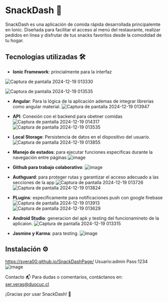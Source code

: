 # SnackDash 🍔

SnackDash es una aplicación de comida rápida desarrollada principalemte en Ionic. Diseñada para facilitar el acceso al menú del restaurante, realizar pedidos en línea y disfrutar de tus snacks favoritos desde la comodidad de tu hogar.

## Tecnologías utilizadas 🛠️
- **Ionic Framework**: princialmente para la interfaz

![Captura de pantalla 2024-12-19 013330](https://github.com/user-attachments/assets/39e81590-c1d7-41c1-91ad-71abd458f882)

![Captura de pantalla 2024-12-19 013535](https://github.com/user-attachments/assets/ad91e27a-301c-4917-b1fb-b0d50949ca89)

- **Angular**: Para la lógica de la aplicación ademas de integrar librerias como angular material.
![Captura de pantalla 2024-12-19 013947](https://github.com/user-attachments/assets/dd898239-4a68-481e-9fdb-6b5e5bb1ec74)

- **API**: Conexión con el backend para obetner comidas
![Captura de pantalla 2024-12-19 014317](https://github.com/user-attachments/assets/7ba7bf1c-83dc-4d22-8c0c-42bc1315c613)
![Captura de pantalla 2024-12-19 013535](https://github.com/user-attachments/assets/90871543-cfcc-4297-bba2-215c38c11e62)

- **Local Storage**: Persistencia de datos en el dispositivo del usuario.
![Captura de pantalla 2024-12-19 013855](https://github.com/user-attachments/assets/6ca282ef-325b-4960-9439-354821ffcb48)

- **Manejo de estados**: para ejecutar funciones específicas durante la navegación entre páginas
![image](https://github.com/user-attachments/assets/4d358661-1e43-47c0-9cc8-aca396546b1b)


- **Github para trabajo colaborativo**: 
![image](https://github.com/user-attachments/assets/260bd1d1-ce59-45ef-bd0c-37bc07f34dcf)

- **Authguard**: para proteger rutas y garantizar el acceso adecuado a las secciones de la app
![Captura de pantalla 2024-12-19 013726](https://github.com/user-attachments/assets/d9232400-d8a0-44f2-8a13-4848e618d084)
![Captura de pantalla 2024-12-19 013824](https://github.com/user-attachments/assets/f4745376-1e6c-4813-8d65-4eb27af49f22)

- **PLugins**: especificamente para notificaciones push con google firebase
![Captura de pantalla 2024-12-19 013913](https://github.com/user-attachments/assets/de2edf3b-cbae-4e3e-a412-12f55070830e)
![Captura de pantalla 2024-12-19 013629](https://github.com/user-attachments/assets/3ad34fe9-5d49-48ae-9bdb-a93ac56f5bd8)

- **Android Studio**: generacion del apk y testing del funcionamineto de la aplicaion.
![Captura de pantalla 2024-12-19 013315](https://github.com/user-attachments/assets/cb717701-bcce-4c90-a1c1-38cd212a2c9b)

- **Jasmine y Karma**: para testing.
![image](https://github.com/user-attachments/assets/8326cdd8-b245-405d-a459-96914f549b75)


## Instalación ⚙️
https://svera00.github.io/SnackDashPage/
Usuario:admin
Pass:1234
![image](https://github.com/user-attachments/assets/510e6313-f7bf-47d7-9cf5-99594508e963)

Contacto 📬
Para dudas o comentarios, contáctanos en:
ser.veras@duocuc.cl

¡Gracias por usar SnackDash! 🌟
